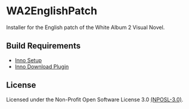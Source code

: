 # WA2EnglishPatch

Installer for the English patch of the White Album 2 Visual Novel.

## Build Requirements

- [Inno Setup](http://www.jrsoftware.org/isdl.php)
- [Inno Download Plugin](https://mitrichsoftware.wordpress.com/inno-setup-tools/inno-download-plugin/)

## License

Licensed under the Non-Profit Open Software License 3.0 [(NPOSL-3.0)](https://opensource.org/licenses/NPOSL-3.0).
